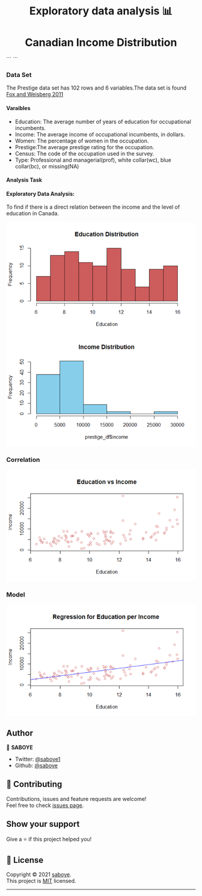 <h1 align="center">Exploratory data analysis 📊</h1>
<h1 align="center">Canadian Income Distribution</h1>
```
```
 <h3> Data Set</h3>
  The Prestige data set has 102 rows and 6 variables.The data set is found <a href="https://socialsciences.mcmaster.ca/jfox/books/Companion/data/Prestige.txt">Fox and Weisberg 2011</a>

 
 #### Varaibles 
- Education: The average number of years of education for occupational incumbents.
- Income: The average income of occupational incumbents, in dollars.
- Women: The percentage of women in the occupation.
- Prestige:The average prestige rating for the occupation.
- Census: The code of the occupation used in the survey.
- Type: Professional and managerial(prof), white collar(wc), blue collar(bc), or missing(NA)

#### Analysis Task
#### Exploratory Data Analysis:
To find if there is a direct relation between the income and the level of education in Canada.

<img src="/images/Education.png" alt="Education Distribution" > 
<img src="/images/Income.png" alt="Income Distribution" >

### Correlation 
<img src="/images/Correlation.png" alt="Correlation  Distribution" > 

### Model 
<img src="/images/Reression.png" alt="Correlation  Distribution" > 


## Author

👤 **SABOYE**

* Twitter: [@saboye1](https://twitter.com/saboye1 )
* Github: [@saboye](https://github.com/saboye)

## 🤝 Contributing

Contributions, issues and feature requests are welcome!<br />Feel free to check [issues page](https://github.com/Nazeh/EDA-Canadian-Income-Distribution/issues).

## Show your support

Give a ⭐️ if this project helped you!

## 📝 License

Copyright © 2021 [saboye](https://github.com/saboye).<br />
This project is [MIT](https://github.com/saboye/EDA-Canadian-Income-Distribution/blob/master/LICENSE) licensed.

***
